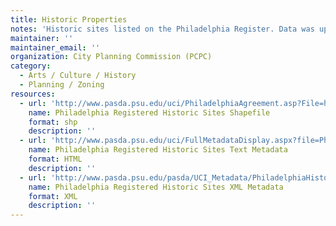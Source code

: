 ```yaml
---
title: Historic Properties
notes: 'Historic sites listed on the Philadelphia Register. Data was updated by the Philadelphia City Planning Commission in Fall 2010.  '
maintainer: ''
maintainer_email: ''
organization: City Planning Commission (PCPC)
category:
  - Arts / Culture / History
  - Planning / Zoning
resources:
  - url: 'http://www.pasda.psu.edu/uci/PhiladelphiaAgreement.asp?File=http://www.pasda.psu.edu/philacity/data/PhiladelphiaHistoricSites_PhilaReg201201.zip'
    name: Philadelphia Registered Historic Sites Shapefile
    format: shp
    description: ''
  - url: 'http://www.pasda.psu.edu/uci/FullMetadataDisplay.aspx?file=PhiladelphiaHistoricSites_PhilaReg201201.xml'
    name: Philadelphia Registered Historic Sites Text Metadata
    format: HTML
    description: ''
  - url: 'http://www.pasda.psu.edu/pasda/UCI_Metadata/PhiladelphiaHistoricSites_PhilaReg201201.xml'
    name: Philadelphia Registered Historic Sites XML Metadata
    format: XML
    description: ''
---
```

